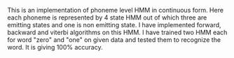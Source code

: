 This is an implementation of phoneme level HMM in continuous form. Here each phoneme is represented by 4 state HMM out of which three are emitting states and one is non emitting state. I have implemented forward, backward and viterbi algorithms on this HMM. I have trained two HMM each for word "zero" and "one" on given data and tested them to recognize the word. It is giving 100% accuracy.